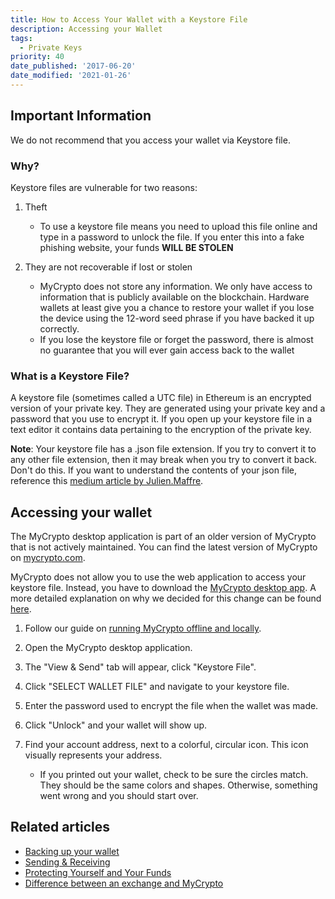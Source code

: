 ```yaml
---
title: How to Access Your Wallet with a Keystore File
description: Accessing your Wallet
tags:
  - Private Keys
priority: 40
date_published: '2017-06-20'
date_modified: '2021-01-26'
---
```


## Important Information

We do not recommend that you access your wallet via Keystore file.

### Why?

Keystore files are vulnerable for two reasons:

1. Theft

   - To use a keystore file means you need to upload this file online and type in a password to unlock the file. If you enter this into a fake phishing website, your funds **WILL BE STOLEN**

2. They are not recoverable if lost or stolen
   - MyCrypto does not store any information. We only have access to information that is publicly available on the blockchain. Hardware wallets at least give you a chance to restore your wallet if you lose the device using the 12-word seed phrase if you have backed it up correctly.
   - If you lose the keystore file or forget the password, there is almost no guarantee that you will ever gain access back to the wallet

### What is a Keystore File?

A keystore file (sometimes called a UTC file) in Ethereum is an encrypted version of your private key. They are generated using your private key and a password that you use to encrypt it. If you open up your keystore file in a text editor it contains data pertaining to the encryption of the private key.

**Note**: Your keystore file has a .json file extension. If you try to convert it to any other file extension, then it may break when you try to convert it back. Don't do this. If you want to understand the contents of your json file, reference this [medium article by Julien.Maffre](https://medium.com/@julien.maffre/what-is-an-ethereum-keystore-file-86c8c5917b97).

## Accessing your wallet

<Alert>

The MyCrypto desktop application is part of an older version of MyCrypto that is not actively maintained. You can find the latest version of MyCrypto on [mycrypto.com](https://mycrypto.com).

</Alert>

MyCrypto does not allow you to use the web application to access your keystore file. Instead, you have to download the [MyCrypto desktop app](https://download.mycrypto.com/). A more detailed explanation on why we decided for this change can be found [here](https://medium.com/mycrypto/a-safer-mycrypto-79d65196e7d8).

1. Follow our guide on [running MyCrypto offline and locally](/how-to/offline/how-to-run-mycrypto-offline-and-locally).

2. Open the MyCrypto desktop application.

3. The "View & Send" tab will appear, click "Keystore File".

4. Click "SELECT WALLET FILE" and navigate to your keystore file.

5. Enter the password used to encrypt the file when the wallet was made.

6. Click "Unlock" and your wallet will show up.

7. Find your account address, next to a colorful, circular icon. This icon visually represents your address.
   - If you printed out your wallet, check to be sure the circles match. They should be the same colors and shapes. Otherwise, something went wrong and you should start over.

## Related articles

- [Backing up your wallet](/how-to/backup-restore/how-to-save-back-up-your-wallet)
- [Sending & Receiving](/how-to/sending)
- [Protecting Yourself and Your Funds](/staying-safe/protecting-yourself-and-your-funds)
- [Difference between an exchange and MyCrypto](/general-knowledge/about-mycrypto/whats-the-difference-between-an-exchange-and-mycrypto)
